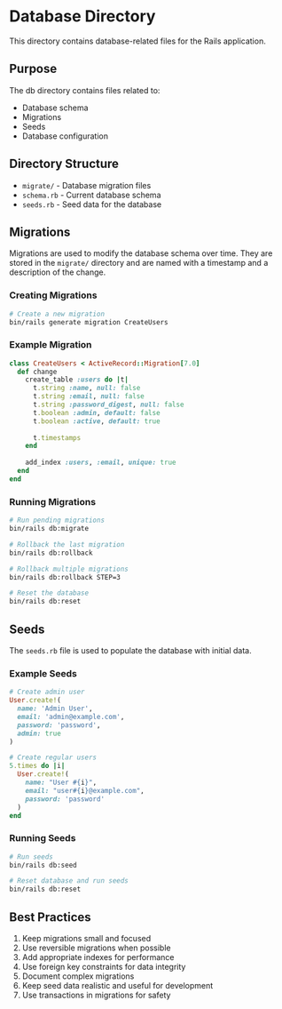 # Database Directory

This directory contains database-related files for the Rails application.

## Purpose

The db directory contains files related to:
- Database schema
- Migrations
- Seeds
- Database configuration

## Directory Structure

- `migrate/` - Database migration files
- `schema.rb` - Current database schema
- `seeds.rb` - Seed data for the database

## Migrations

Migrations are used to modify the database schema over time. They are stored in the `migrate/` directory and are named with a timestamp and a description of the change.

### Creating Migrations

```bash
# Create a new migration
bin/rails generate migration CreateUsers
```

### Example Migration

```ruby
class CreateUsers < ActiveRecord::Migration[7.0]
  def change
    create_table :users do |t|
      t.string :name, null: false
      t.string :email, null: false
      t.string :password_digest, null: false
      t.boolean :admin, default: false
      t.boolean :active, default: true
      
      t.timestamps
    end
    
    add_index :users, :email, unique: true
  end
end
```

### Running Migrations

```bash
# Run pending migrations
bin/rails db:migrate

# Rollback the last migration
bin/rails db:rollback

# Rollback multiple migrations
bin/rails db:rollback STEP=3

# Reset the database
bin/rails db:reset
```

## Seeds

The `seeds.rb` file is used to populate the database with initial data.

### Example Seeds

```ruby
# Create admin user
User.create!(
  name: 'Admin User',
  email: 'admin@example.com',
  password: 'password',
  admin: true
)

# Create regular users
5.times do |i|
  User.create!(
    name: "User #{i}",
    email: "user#{i}@example.com",
    password: 'password'
  )
end
```

### Running Seeds

```bash
# Run seeds
bin/rails db:seed

# Reset database and run seeds
bin/rails db:reset
```

## Best Practices

1. Keep migrations small and focused
2. Use reversible migrations when possible
3. Add appropriate indexes for performance
4. Use foreign key constraints for data integrity
5. Document complex migrations
6. Keep seed data realistic and useful for development
7. Use transactions in migrations for safety
